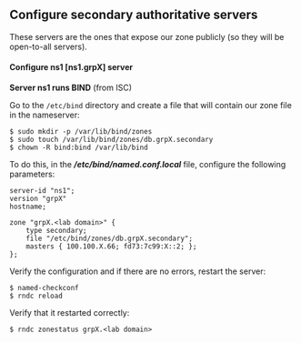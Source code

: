 ## Configure secondary authoritative servers

These servers are the ones that expose our zone publicly (so they will be open-to-all servers).

#### Configure ns1 [**ns1.grpX**] server

**Server ns1 runs BIND** (from ISC)

Go to the `/etc/bind` directory and create a file that will contain our zone file in the nameserver:

```
$ sudo mkdir -p /var/lib/bind/zones
$ sudo touch /var/lib/bind/zones/db.grpX.secondary
$ chown -R bind:bind /var/lib/bind
```

To do this, in the ***/etc/bind/named.conf.local*** file, configure the following parameters:

```
server-id "ns1";
version "grpX"
hostname;

zone "grpX.<lab domain>" {
    type secondary;
    file "/etc/bind/zones/db.grpX.secondary";
    masters { 100.100.X.66; fd73:7c99:X::2; };
};
```

Verify the configuration and if there are no errors, restart the server:

```
$ named-checkconf
$ rndc reload
```

Verify that it restarted correctly:

```
$ rndc zonestatus grpX.<lab domain> 
```

```
```

